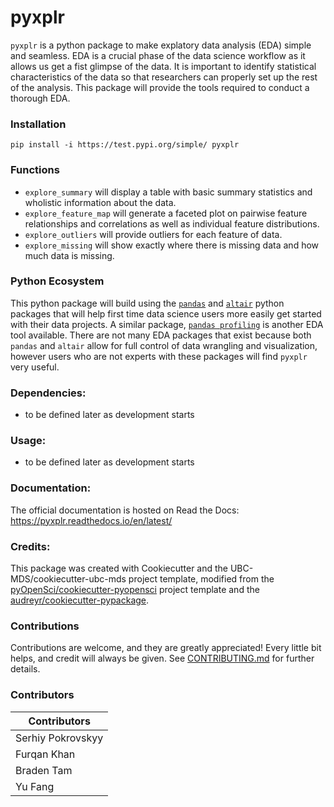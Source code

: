 # pyxplr 

<!---
TEMPORARILY removed the badges while we haven't worked on CI yet

![](https://github.com/UBC-MDS/pyxplr/workflows/build/badge.svg) [![codecov](https://codecov.io/gh/UBC-MDS/pyxplr/branch/master/graph/badge.svg)](https://codecov.io/gh/UBC-MDS/pyxplr) ![Release](https://github.com/UBC-MDS/pyxplr/workflows/Release/badge.svg)

[![Documentation Status](https://readthedocs.org/projects/pyxplr/badge/?version=latest)](https://pyxplr.readthedocs.io/en/latest/?badge=latest)
-->

`pyxplr` is a python package to make explatory data analysis (EDA) simple and seamless. EDA is a crucial phase of the data science workflow as it allows us get a fist glimpse of the data. It is important to identify statistical characteristics of the data so that researchers can properly set up the rest of the analysis. This package will provide the tools required to conduct a thorough EDA.

### Installation

```
pip install -i https://test.pypi.org/simple/ pyxplr
```

### Functions

- `explore_summary` will display a table with basic summary statistics and wholistic information about the data. 
- `explore_feature_map` will generate a faceted plot on pairwise feature relationships and correlations as well as individual feature distributions.
- `explore_outliers` will provide outliers for each feature of data.
- `explore_missing` will show exactly where there is missing data and how much data is missing.

### Python Ecosystem

This python package will build using the [`pandas`](https://github.com/pandas-dev/pandas) and [`altair`](https://github.com/altair-viz/altair) python packages that will help first time data science users more easily get started with their data projects. A similar package, [`pandas profiling`](https://github.com/pandas-profiling/pandas-profiling) is another EDA tool available. There are not many EDA packages that exist because both `pandas` and `altair` allow for full control of data wrangling and visualization, however users who are not experts with these packages will find `pyxplr` very useful.

### Dependencies:

- to be defined later as development starts

### Usage:

- to be defined later as development starts

### Documentation:
The official documentation is hosted on Read the Docs: <https://pyxplr.readthedocs.io/en/latest/>

### Credits:
This package was created with Cookiecutter and the UBC-MDS/cookiecutter-ubc-mds project template, modified from the [pyOpenSci/cookiecutter-pyopensci](https://github.com/pyOpenSci/cookiecutter-pyopensci) project template and the [audreyr/cookiecutter-pypackage](https://github.com/audreyr/cookiecutter-pypackage).

### Contributions

Contributions are welcome, and they are greatly appreciated! Every little bit
helps, and credit will always be given. See [CONTRIBUTING.md](CONTRIBUTING.md) for further details.

### Contributors

Contributors |
-------------|
Serhiy Pokrovskyy |
Furqan Khan |
Braden Tam |
Yu Fang |

